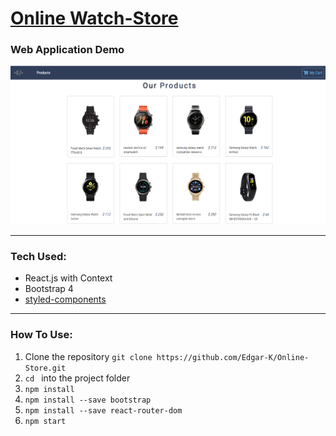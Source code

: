 # [Online Watch-Store](https://ek-react-online-store.netlify.app)

### Web Application Demo

![DemoPicture](https://github.com/Edgar-K/Online-Store/blob/master/public/img/Demo.png?raw=true)

-----
### Tech Used:
* React.js with Context
* Bootstrap 4
* [styled-components](https://styled-components.com/)

------
### How To Use:

1. Clone the repository ```git clone https://github.com/Edgar-K/Online-Store.git```
2. ```cd ``` into the project folder
3. ```npm install```
4. ```npm install --save bootstrap```
5. ```npm install --save react-router-dom```
6. ```npm start```

